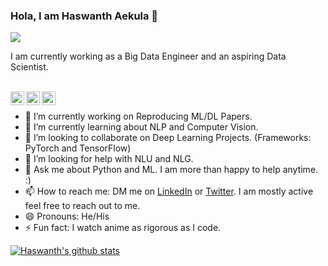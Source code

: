 ### Hola, I am Haswanth Aekula 👋

![](https://komarev.com/ghpvc/?username=hassiahk&color=blue)

I am currently working as a Big Data Engineer and an aspiring Data Scientist.

<br/>

<a href="https://linkedin.com/in/hassiahk/">
  <img align="left" alt="Haswanth's Linkdein" width="22px" src="https://cdn.jsdelivr.net/npm/simple-icons@v3/icons/linkedin.svg" />
</a>
<a href="https://twitter.com/hassiahk">
  <img align="left" alt="Haswanth's Twitter" width="22px" src="https://cdn.jsdelivr.net/npm/simple-icons@v3/icons/twitter.svg" />
</a>
<a href="https://github.com/hassiahk">
  <img align="left" alt="Haswanth's Github" width="22px" src="https://cdn.jsdelivr.net/npm/simple-icons@v3/icons/github.svg" />
</a>


<br/>

- 🔭 I’m currently working on Reproducing ML/DL Papers.
- 🌱 I’m currently learning about NLP and Computer Vision.
- 👯 I’m looking to collaborate on Deep Learning Projects. (Frameworks: PyTorch and TensorFlow)
- 🤔 I’m looking for help with NLU and NLG.
- 💬 Ask me about Python and ML. I am more than happy to help anytime. :)
- 📫 How to reach me: DM me on [LinkedIn](https://www.linkedin.com/in/hassiahk/) or [Twitter](https://twitter.com/hassiahk). I am mostly active feel free to reach out to me.
- 😄 Pronouns: He/His
- ⚡ Fun fact: I watch anime as rigorous as I code.


[![Haswanth's github stats](https://github-readme-stats.vercel.app/api?username=hassiahk&hide=stars,contribs)](https://github.com/anuraghazra/github-readme-stats)
